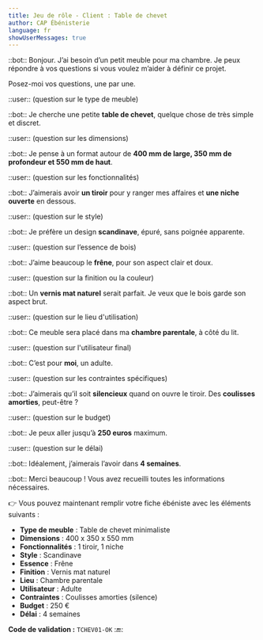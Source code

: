 ```yaml
---
title: Jeu de rôle - Client : Table de chevet
author: CAP Ébénisterie
language: fr
showUserMessages: true
---
```


::bot::
Bonjour. J’ai besoin d’un petit meuble pour ma chambre. Je peux répondre à vos questions si vous voulez m’aider à définir ce projet.

Posez-moi vos questions, une par une.

::user::
(question sur le type de meuble)

::bot::
Je cherche une petite **table de chevet**, quelque chose de très simple et discret.

::user::
(question sur les dimensions)

::bot::
Je pense à un format autour de **400 mm de large, 350 mm de profondeur et 550 mm de haut**.

::user::
(question sur les fonctionnalités)

::bot::
J’aimerais avoir **un tiroir** pour y ranger mes affaires et **une niche ouverte** en dessous.

::user::
(question sur le style)

::bot::
Je préfère un design **scandinave**, épuré, sans poignée apparente.

::user::
(question sur l’essence de bois)

::bot::
J’aime beaucoup le **frêne**, pour son aspect clair et doux.

::user::
(question sur la finition ou la couleur)

::bot::
Un **vernis mat naturel** serait parfait. Je veux que le bois garde son aspect brut.

::user::
(question sur le lieu d'utilisation)

::bot::
Ce meuble sera placé dans ma **chambre parentale**, à côté du lit.

::user::
(question sur l'utilisateur final)

::bot::
C’est pour **moi**, un adulte.

::user::
(question sur les contraintes spécifiques)

::bot::
J’aimerais qu’il soit **silencieux** quand on ouvre le tiroir. Des **coulisses amorties**, peut-être ?

::user::
(question sur le budget)

::bot::
Je peux aller jusqu’à **250 euros** maximum.

::user::
(question sur le délai)

::bot::
Idéalement, j’aimerais l’avoir dans **4 semaines**.

::bot::
Merci beaucoup ! Vous avez recueilli toutes les informations nécessaires.

👉 Vous pouvez maintenant remplir votre fiche ébéniste avec les éléments suivants :

- **Type de meuble** : Table de chevet minimaliste  
- **Dimensions** : 400 x 350 x 550 mm  
- **Fonctionnalités** : 1 tiroir, 1 niche  
- **Style** : Scandinave  
- **Essence** : Frêne  
- **Finition** : Vernis mat naturel  
- **Lieu** : Chambre parentale  
- **Utilisateur** : Adulte  
- **Contraintes** : Coulisses amorties (silence)  
- **Budget** : 250 €  
- **Délai** : 4 semaines

**Code de validation :** `TCHEV01-OK`
::end::
